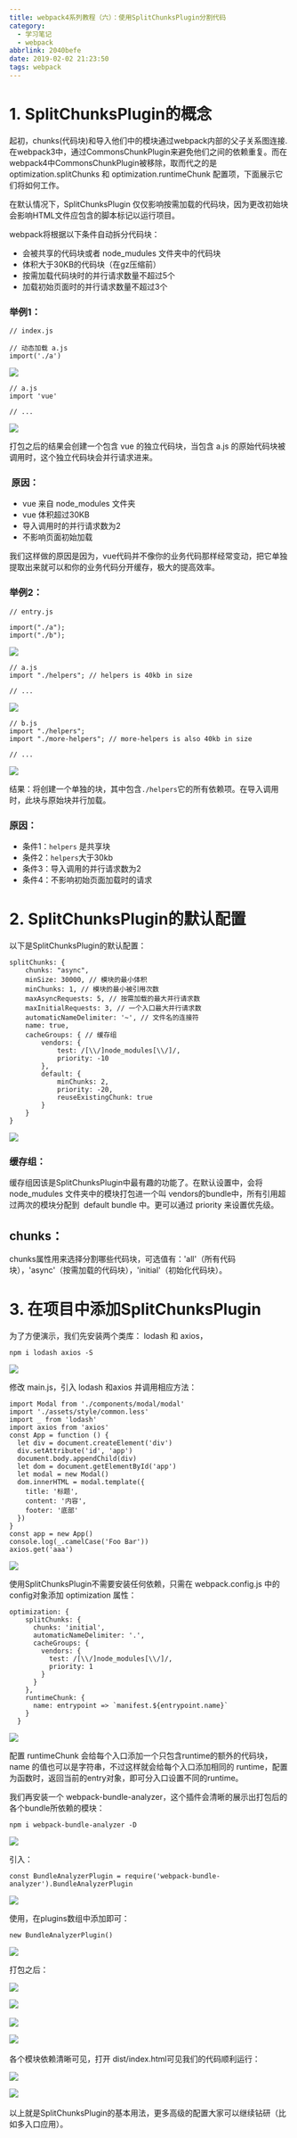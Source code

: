 ```yaml
---
title: webpack4系列教程（六）：使用SplitChunksPlugin分割代码
category:
  - 学习笔记
  - webpack
abbrlink: 2040befe
date: 2019-02-02 21:23:50
tags: webpack
---
```

# 1. SplitChunksPlugin的概念

起初，chunks(代码块)和导入他们中的模块通过webpack内部的父子关系图连接.在webpack3中，通过CommonsChunkPlugin来避免他们之间的依赖重复。而在webpack4中CommonsChunkPlugin被移除，取而代之的是 optimization.splitChunks 和 optimization.runtimeChunk 配置项，下面展示它们将如何工作。

在默认情况下，SplitChunksPlugin 仅仅影响按需加载的代码块，因为更改初始块会影响HTML文件应包含的脚本标记以运行项目。

webpack将根据以下条件自动拆分代码块：

*   会被共享的代码块或者 node_mudules 文件夹中的代码块
*   体积大于30KB的代码块（在gz压缩前）
*   按需加载代码块时的并行请求数量不超过5个
*   加载初始页面时的并行请求数量不超过3个

### 举例1：

```
// index.js

// 动态加载 a.js
import('./a')
```

![](https://upload-images.jianshu.io/upload_images/2012934-8808e64f84a39ee5.gif?imageMogr2/auto-orient/strip) 

```
// a.js
import 'vue'

// ...
```

![](https://upload-images.jianshu.io/upload_images/2012934-4fb4de61f122b3cf.gif?imageMogr2/auto-orient/strip) 

打包之后的结果会创建一个包含 vue 的独立代码块，当包含 a.js 的原始代码块被调用时，这个独立代码块会并行请求进来。

###  原因：

*   vue 来自 node_modules 文件夹
*   vue 体积超过30KB
*   导入调用时的并行请求数为2
*   不影响页面初始加载

我们这样做的原因是因为，vue代码并不像你的业务代码那样经常变动，把它单独提取出来就可以和你的业务代码分开缓存，极大的提高效率。

### 举例2：

```
// entry.js

import("./a");
import("./b");
```

![](https://upload-images.jianshu.io/upload_images/2012934-23e12a1a84d393ae.gif?imageMogr2/auto-orient/strip) 

```
// a.js
import "./helpers"; // helpers is 40kb in size

// ...
```

![](https://upload-images.jianshu.io/upload_images/2012934-37133ab159ec6a52.gif?imageMogr2/auto-orient/strip) 

```
// b.js
import "./helpers";
import "./more-helpers"; // more-helpers is also 40kb in size

// ...
```

![](https://upload-images.jianshu.io/upload_images/2012934-ca1e61c7a7a3d597.gif?imageMogr2/auto-orient/strip) 

结果：将创建一个单独的块，其中包含`./helpers`它的所有依赖项。在导入调用时，此块与原始块并行加载。

### 原因：

*   条件1：`helpers` 是共享块
*   条件2：`helpers`大于30kb
*   条件3：导入调用的并行请求数为2
*   条件4：不影响初始页面加载时的请求

# 2. SplitChunksPlugin的默认配置

以下是SplitChunksPlugin的默认配置：

```
splitChunks: {
    chunks: "async",
    minSize: 30000, // 模块的最小体积
    minChunks: 1, // 模块的最小被引用次数
    maxAsyncRequests: 5, // 按需加载的最大并行请求数
    maxInitialRequests: 3, // 一个入口最大并行请求数
    automaticNameDelimiter: '~', // 文件名的连接符
    name: true,
    cacheGroups: { // 缓存组
        vendors: {
            test: /[\\/]node_modules[\\/]/,
            priority: -10
        },
        default: {
            minChunks: 2,
            priority: -20,
            reuseExistingChunk: true
        }
    }
}
```

![](https://upload-images.jianshu.io/upload_images/2012934-5a4d9935fd12898e.gif?imageMogr2/auto-orient/strip) 

### 缓存组：

缓存组因该是SplitChunksPlugin中最有趣的功能了。在默认设置中，会将 node_mudules 文件夹中的模块打包进一个叫 vendors的bundle中，所有引用超过两次的模块分配到  default bundle 中。更可以通过 priority 来设置优先级。

## chunks：

chunks属性用来选择分割哪些代码块，可选值有：'all'（所有代码块），'async'（按需加载的代码块），'initial'（初始化代码块）。

# 3\. 在项目中添加SplitChunksPlugin

为了方便演示，我们先安装两个类库： lodash 和 axios，

```
npm i lodash axios -S
```

![](https://upload-images.jianshu.io/upload_images/2012934-2a5a32389d0e0e2b.gif?imageMogr2/auto-orient/strip) 

修改 main.js，引入 lodash 和axios 并调用相应方法：

```
import Modal from './components/modal/modal'
import './assets/style/common.less'
import _ from 'lodash'
import axios from 'axios'
const App = function () {
  let div = document.createElement('div')
  div.setAttribute('id', 'app')
  document.body.appendChild(div)
  let dom = document.getElementById('app')
  let modal = new Modal()
  dom.innerHTML = modal.template({
    title: '标题',
    content: '内容',
    footer: '底部'
  })
}
const app = new App()
console.log(_.camelCase('Foo Bar'))
axios.get('aaa')
```

![](https://upload-images.jianshu.io/upload_images/2012934-acfb0a0b0988cd5f.gif?imageMogr2/auto-orient/strip) 

使用SplitChunksPlugin不需要安装任何依赖，只需在 webpack.config.js 中的 config对象添加 optimization 属性：

```
optimization: {
    splitChunks: {
      chunks: 'initial',
      automaticNameDelimiter: '.',
      cacheGroups: {
        vendors: {
          test: /[\\/]node_modules[\\/]/,
          priority: 1
        }
      }
    },
    runtimeChunk: {
      name: entrypoint => `manifest.${entrypoint.name}`
    }
  }
```

![](https://upload-images.jianshu.io/upload_images/2012934-52df2c73e0191da3.gif?imageMogr2/auto-orient/strip) 

配置 runtimeChunk 会给每个入口添加一个只包含runtime的额外的代码块，name 的值也可以是字符串，不过这样就会给每个入口添加相同的 runtime，配置为函数时，返回当前的entry对象，即可分入口设置不同的runtime。

我们再安装一个 webpack-bundle-analyzer，这个插件会清晰的展示出打包后的各个bundle所依赖的模块：

```
npm i webpack-bundle-analyzer -D
```

![](https://upload-images.jianshu.io/upload_images/2012934-a4ce0e6e0d19ac55.gif?imageMogr2/auto-orient/strip) 

引入：

```
const BundleAnalyzerPlugin = require('webpack-bundle-analyzer').BundleAnalyzerPlugin
```

![](https://upload-images.jianshu.io/upload_images/2012934-bb4464bc01afbff2.gif?imageMogr2/auto-orient/strip) 

使用，在plugins数组中添加即可：

```
new BundleAnalyzerPlugin()
```

![](https://upload-images.jianshu.io/upload_images/2012934-07afb9dd3b7c032b.gif?imageMogr2/auto-orient/strip) 

打包之后：

![](http://upload-images.jianshu.io/upload_images/2012934-29eae4f2907bde24?imageMogr2/auto-orient/strip%7CimageView2/2/w/1240)

![](https://upload-images.jianshu.io/upload_images/2012934-0b434d1bf40b2599.gif?imageMogr2/auto-orient/strip) ​

![](http://upload-images.jianshu.io/upload_images/2012934-2b0b82dd7a88552b?imageMogr2/auto-orient/strip%7CimageView2/2/w/1240)

![](https://upload-images.jianshu.io/upload_images/2012934-a80e97e65e4cc9c8.gif?imageMogr2/auto-orient/strip) ​

各个模块依赖清晰可见，打开 dist/index.html可见我们的代码顺利运行：

![](http://upload-images.jianshu.io/upload_images/2012934-f1c9374d31f4449c?imageMogr2/auto-orient/strip%7CimageView2/2/w/1240)

![](https://upload-images.jianshu.io/upload_images/2012934-f4a2b3ea23e6c435.gif?imageMogr2/auto-orient/strip) ​

以上就是SplitChunksPlugin的基本用法，更多高级的配置大家可以继续钻研（比如多入口应用）。
